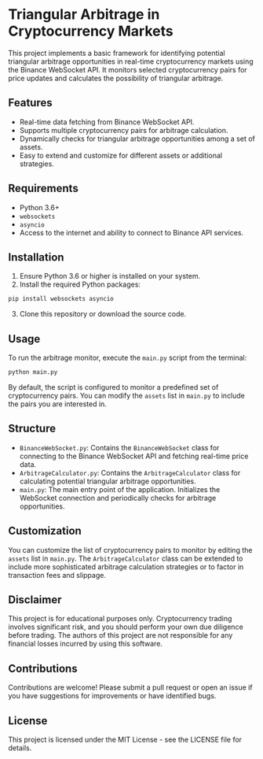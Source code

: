 # Triangular Arbitrage in Cryptocurrency Markets

This project implements a basic framework for identifying potential triangular arbitrage opportunities in real-time cryptocurrency markets using the Binance WebSocket API. It monitors selected cryptocurrency pairs for price updates and calculates the possibility of triangular arbitrage.

## Features

- Real-time data fetching from Binance WebSocket API.
- Supports multiple cryptocurrency pairs for arbitrage calculation.
- Dynamically checks for triangular arbitrage opportunities among a set of assets.
- Easy to extend and customize for different assets or additional strategies.

## Requirements

- Python 3.6+
- `websockets`
- `asyncio`
- Access to the internet and ability to connect to Binance API services.

## Installation

1. Ensure Python 3.6 or higher is installed on your system.
2. Install the required Python packages:

```bash
pip install websockets asyncio
```

3. Clone this repository or download the source code.

## Usage

To run the arbitrage monitor, execute the `main.py` script from the terminal:

```bash
python main.py
```

By default, the script is configured to monitor a predefined set of cryptocurrency pairs. You can modify the `assets` list in `main.py` to include the pairs you are interested in.

## Structure

- `BinanceWebSocket.py`: Contains the `BinanceWebSocket` class for connecting to the Binance WebSocket API and fetching real-time price data.
- `ArbitrageCalculator.py`: Contains the `ArbitrageCalculator` class for calculating potential triangular arbitrage opportunities.
- `main.py`: The main entry point of the application. Initializes the WebSocket connection and periodically checks for arbitrage opportunities.

## Customization

You can customize the list of cryptocurrency pairs to monitor by editing the `assets` list in `main.py`. The `ArbitrageCalculator` class can be extended to include more sophisticated arbitrage calculation strategies or to factor in transaction fees and slippage.

## Disclaimer

This project is for educational purposes only. Cryptocurrency trading involves significant risk, and you should perform your own due diligence before trading. The authors of this project are not responsible for any financial losses incurred by using this software.

## Contributions

Contributions are welcome! Please submit a pull request or open an issue if you have suggestions for improvements or have identified bugs.

## License

This project is licensed under the MIT License - see the LICENSE file for details.